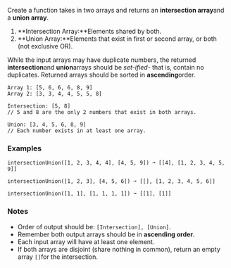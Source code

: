 Create a function takes in two arrays and returns an **intersection array**and a **union array**.

1.  **Intersection Array:**Elements shared by both.
2.  **Union Array:**Elements that exist in first or second array, or both (not exclusive OR).

While the input arrays may have duplicate numbers, the returned **intersection**and **union**arrays should be *set-ified*- that is, contain no duplicates. Returned arrays should be sorted in **ascending**order.

    Array 1: [5, 6, 6, 6, 8, 9]
    Array 2: [3, 3, 4, 4, 5, 5, 8]

    Intersection: [5, 8]
    // 5 and 8 are the only 2 numbers that exist in both arrays.

    Union: [3, 4, 5, 6, 8, 9]
    // Each number exists in at least one array.


### Examples ###
    intersectionUnion([1, 2, 3, 4, 4], [4, 5, 9]) ➞ [[4], [1, 2, 3, 4, 5, 9]]

    intersectionUnion([1, 2, 3], [4, 5, 6]) ➞ [[], [1, 2, 3, 4, 5, 6]]

    intersectionUnion([1, 1], [1, 1, 1, 1]) ➞ [[1], [1]]


### Notes ###
*   Order of output should be: `[Intersection], [Union]`.
*   Remember both output arrays should be in **ascending order**.
*   Each input array will have at least one element.
*   If both arrays are disjoint (share nothing in common), return an empty array `[]`for the intersection.